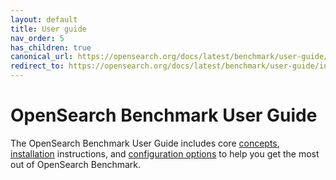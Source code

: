 ```yaml
---
layout: default
title: User guide
nav_order: 5
has_children: true
canonical_url: https://opensearch.org/docs/latest/benchmark/user-guide/index/
redirect_to: https://opensearch.org/docs/latest/benchmark/user-guide/index/
---
```


# OpenSearch Benchmark User Guide

The OpenSearch Benchmark User Guide includes core [concepts]({{site.url}}{{site.baseurl}}/benchmark/user-guide/concepts/), [installation]({{site.url}}{{site.baseurl}}/benchmark/installing-benchmark/) instructions, and [configuration options]({{site.url}}{{site.baseurl}}/benchmark/configuring-benchmark/) to help you get the most out of OpenSearch Benchmark.